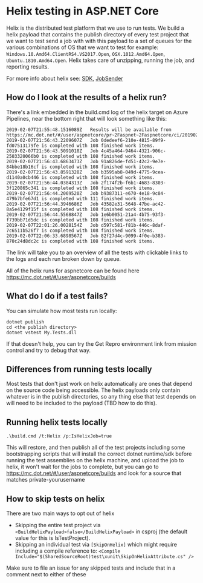 Helix testing in ASP.NET Core
==============================

Helix is the distributed test platform that we use to run tests.  We build a helix payload that contains the publish directory of every test project that we want to test
send a job with with this payload to a set of queues for the various combinations of OS that we want to test 
for example: `Windows.10.Amd64.ClientRS4.VS2017.Open`, `OSX.1012.Amd64.Open`, `Ubuntu.1810.Amd64.Open`. Helix takes care of unzipping, running the job, and reporting results.

For more info about helix see: [SDK](https://github.com/dotnet/arcade/blob/master/src/Microsoft.DotNet.Helix/Sdk/Readme.md), [JobSender](https://github.com/dotnet/arcade/blob/master/src/Microsoft.DotNet.Helix/Sdk/Readme.md) 

## How do I look at the results of a helix run?
There's a link embedded in the build.cmd log of the helix target on Azure Pipelines, near the bottom right that will look something like this:
```
2019-02-07T21:55:48.1516089Z   Results will be available from https://mc.dot.net/#/user/aspnetcore/pr~2Faspnet~2Faspnetcore/ci/20190207.34
2019-02-07T21:56:43.2209607Z   Job 0dedeef6-210e-4815-89f9-fd07513179fe is completed with 108 finished work items.
2019-02-07T21:56:43.5091018Z   Job 4c45a464-9464-4321-906c-2503320066b0 is completed with 108 finished work items.
2019-02-07T21:56:43.6863473Z   Job 91a826de-fd51-42c2-9e7e-84bbe18b16cf is completed with 108 finished work items.
2019-02-07T21:56:43.8591328Z   Job b3595ab8-049d-4775-9cea-d1140a0cb446 is completed with 108 finished work items.
2019-02-07T21:56:44.0384313Z   Job 2f174f2b-f6b1-4683-8303-3f120865c341 is completed with 108 finished work items.
2019-02-07T21:56:44.2069520Z   Job b9387311-e670-4e18-9c84-479b7bfe67d1 is completed with 111 finished work items.
2019-02-07T21:56:44.3946686Z   Job 43582e31-5648-47be-ac42-8a5e4129f15f is completed with 108 finished work items.
2019-02-07T21:56:44.5568847Z   Job 1e6b0051-21a4-4b75-93f3-f739bb71d5dc is completed with 108 finished work items.
2019-02-07T22:01:26.0028154Z   Job d597c581-f81b-446c-8daf-7c6511b526f7 is completed with 108 finished work items.
2019-02-07T22:06:33.6898567Z   Job 82f27d4c-9099-4f0e-b383-870c24d8dc2c is completed with 108 finished work items.
```

The link will take you to an overview of all the tests with clickable links to the logs and each run broken down by queue. 

All of the helix runs for aspnetcore can be found here https://mc.dot.net/#/user/aspnetcore/builds

## What do I do if a test fails?
You can simulate how most tests run locally:
```
dotnet publish
cd <the publish directory>
dotnet vstest My.Tests.dll
```

If that doesn't help, you can try the Get Repro environment link from mission control and try to debug that way.

## Differences from running tests locally
Most tests that don't just work on helix automatically are ones that depend on the source code being accessible. The helix payloads only contain whatever is in the publish directories, so any thing else that test depends on will need to be included to the payload (TBD how to do this).

## Running helix tests locally
`.\build.cmd /t:Helix /p:IsHelixJob=true`

This will restore, and then publish all of the test projects including some bootstrapping scripts that will install the correct dotnet runtime/sdk before running the test assemblies on the helix machine, and upload the job to helix, it won't wait for the jobs to complete, but you can go to https://mc.dot.net/#/user/aspnetcore/builds and look for a source that matches private-yourusername

## How to skip tests on helix
There are two main ways to opt out of helix
- Skipping the entire test project via `<BuildHelixPayload>false</BuildHelixPayload>` in csproj (the default value for this is IsTestProject).
- Skipping an individual test via `[SkipOnHelix]` which might require including a compile reference to: `<Compile Include="$(SharedSourceRoot)test\xunit\SkipOnHelixAttribute.cs" />`

Make sure to file an issue for any skipped tests and include that in a comment next to either of these
